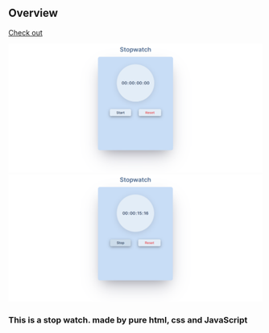 ## Overview

[Check out](https://stopyourwatch.netlify.app/)

![stop watch](./readmeImages/stopewatchImage.png)
![stop watch](./readmeImages/stopawtachCountine.png)

### This is a stop watch. made by pure html, css and JavaScript
